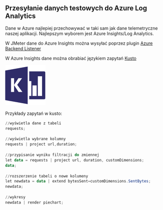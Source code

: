 ## Przesyłanie danych testowych do Azure Log Analytics

Dane w Azure najlepiej przechowywać w taki sam jak dane telemetryczne naszej aplikacji. Najlepszym wyborem jest Azure Insights/Log Analytics.

W JMeter dane do Azure Insights można wysyłać poprzez plugin [Azure Backend Listener](https://techcommunity.microsoft.com/t5/azure-global/send-your-jmeter-test-results-to-azure-application-insights/ba-p/1195320)

W Azure Insights dane można obrabiać językiem zapytań [Kusto](https://docs.microsoft.com/en-us/azure/data-explorer/kusto/query/tutorial?pivots=azuredataexplorer)

![kusto](img/kusto.png)

Przykłady zapytań w kusto:

```powershell
//wyświetla dane z tabeli
requests;

//wyświetla wybrane kolumny
requests | project url,duration;

//przypisanie wyniku filtracji do zmiennej
let data = requests | project url, duration, customDimensions;
data;

//rozszerzenie tabeli o nowe kolumeny
let newdata = data | extend bytesSent=customDimensions.SentBytes;
newdata;

//wykresy
newdata | render piechart;

```
